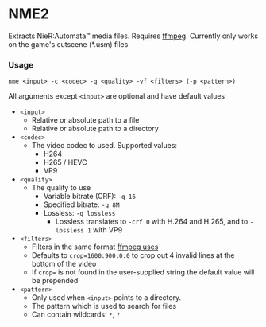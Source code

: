 # NME2
Extracts NieR:Automata™ media files. Requires [ffmpeg](https://ffmpeg.org/).
Currently only works on the game's cutscene (\*.usm) files

### Usage
```
nme <input> -c <codec> -q <quality> -vf <filters> (-p <pattern>)
```
All arguments except ```<input>``` are optional and have default values
- ```<input>```
  - Relative or absolute path to a file
  - Relative or absolute path to a directory
- ```<codec>```
  - The video codec to used. Supported values:
    - H264
    - H265 / HEVC
    - VP9
- ```<quality>```
  - The quality to use
    - Variable bitrate (CRF): ```-q 16```
    - Specified bitrate: ```-q 8M```
    - Lossless: ```-q lossless```
      - Lossless translates to ```-crf 0``` with H.264 and H.265, and to ```-lossless 1``` with VP9
- ```<filters>```
  - Filters in the same format [ffmpeg uses](https://trac.ffmpeg.org/wiki/FilteringGuide)
  - Defaults to ```crop=1600:900:0:0``` to crop out 4 invalid lines at the bottom of the video
  - If ```crop=``` is not found in the user-supplied string the default value will be prepended
- ```<pattern>```
  - Only used when ```<input>``` points to a directory.
  - The pattern which is used to search for files
  - Can contain wildcards: ```*```, ```?```
  
